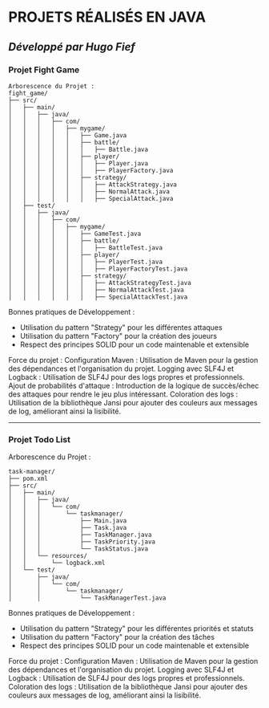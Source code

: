 # PROJETS RÉALISÉS EN JAVA

## ***Développé par Hugo Fief***

### Projet Fight Game

```
Arborescence du Projet :
fight_game/
├── src/
│   ├── main/
│   │   ├── java/
│   │   │   ├── com/
│   │   │   │   ├── mygame/
│   │   │   │   │   ├── Game.java
│   │   │   │   │   ├── battle/
│   │   │   │   │   │   ├── Battle.java
│   │   │   │   │   ├── player/
│   │   │   │   │   │   ├── Player.java
│   │   │   │   │   │   ├── PlayerFactory.java
│   │   │   │   │   ├── strategy/
│   │   │   │   │   │   ├── AttackStrategy.java
│   │   │   │   │   │   ├── NormalAttack.java
│   │   │   │   │   │   ├── SpecialAttack.java
│   ├── test/
│   │   ├── java/
│   │   │   ├── com/
│   │   │   │   ├── mygame/
│   │   │   │   │   ├── GameTest.java
│   │   │   │   │   ├── battle/
│   │   │   │   │   │   ├── BattleTest.java
│   │   │   │   │   ├── player/
│   │   │   │   │   │   ├── PlayerTest.java
│   │   │   │   │   │   ├── PlayerFactoryTest.java
│   │   │   │   │   ├── strategy/
│   │   │   │   │   │   ├── AttackStrategyTest.java
│   │   │   │   │   │   ├── NormalAttackTest.java
│   │   │   │   │   │   ├── SpecialAttackTest.java
```

Bonnes pratiques de Développement :
- Utilisation du pattern "Strategy" pour les différentes attaques
- Utilisation du pattern "Factory" pour la création des joueurs
- Respect des principes SOLID pour un code maintenable et extensible

Force du projet :
Configuration Maven : Utilisation de Maven pour la gestion des dépendances et l'organisation du projet.
Logging avec SLF4J et Logback : Utilisation de SLF4J pour des logs propres et professionnels.
Ajout de probabilités d'attaque : Introduction de la logique de succès/échec des attaques pour rendre le jeu plus intéressant.
Coloration des logs : Utilisation de la bibliothèque Jansi pour ajouter des couleurs aux messages de log, améliorant ainsi la lisibilité.

---

### Projet Todo List


Arborescence du Projet :
```
task-manager/
├── pom.xml
├── src/
│   ├── main/
│   │   ├── java/
│   │   │   └── com/
│   │   │       └── taskmanager/
│   │   │           ├── Main.java
│   │   │           ├── Task.java
│   │   │           ├── TaskManager.java
│   │   │           ├── TaskPriority.java
│   │   │           └── TaskStatus.java
│   │   └── resources/
│   │       └── logback.xml
│   └── test/
│       ├── java/
│       │   └── com/
│       │       └── taskmanager/
│       │           └── TaskManagerTest.java
```

Bonnes pratiques de Développement :
- Utilisation du pattern "Strategy" pour les différentes priorités et statuts
- Utilisation du pattern "Factory" pour la création des tâches
- Respect des principes SOLID pour un code maintenable et extensible

Force du projet :
Configuration Maven : Utilisation de Maven pour la gestion des dépendances et l'organisation du projet.
Logging avec SLF4J et Logback : Utilisation de SLF4J pour des logs propres et professionnels.
Coloration des logs : Utilisation de la bibliothèque Jansi pour ajouter des couleurs aux messages de log, améliorant ainsi la lisibilité.
